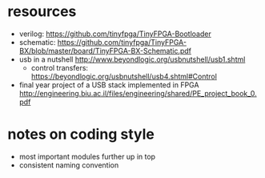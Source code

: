 # resources

* verilog: https://github.com/tinyfpga/TinyFPGA-Bootloader
* schematic: https://github.com/tinyfpga/TinyFPGA-BX/blob/master/board/TinyFPGA-BX-Schematic.pdf
* usb in a nutshell http://www.beyondlogic.org/usbnutshell/usb1.shtml
  * control transfers: https://beyondlogic.org/usbnutshell/usb4.shtml#Control
* final year project of a USB stack implemented in FPGA http://engineering.biu.ac.il/files/engineering/shared/PE_project_book_0.pdf

# notes on coding style

* most important modules further up in top
* consistent naming convention

